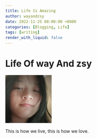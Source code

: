 ```yaml
---
title: Life Is Amazing
author: wayandzsy
date: 2022-11-25 08:00:00 +0800
categories: [Blogging, Life]
tags: [writing]
render_with_liquid: false
---
```


# Life Of way And zsy

<img src="2022-11-25-very-first-day.assets/20221103_160051042_iOS.jpg" alt="20221103_160051042_iOS" style="zoom:33%;" />

This is how we live, this is how we love.
